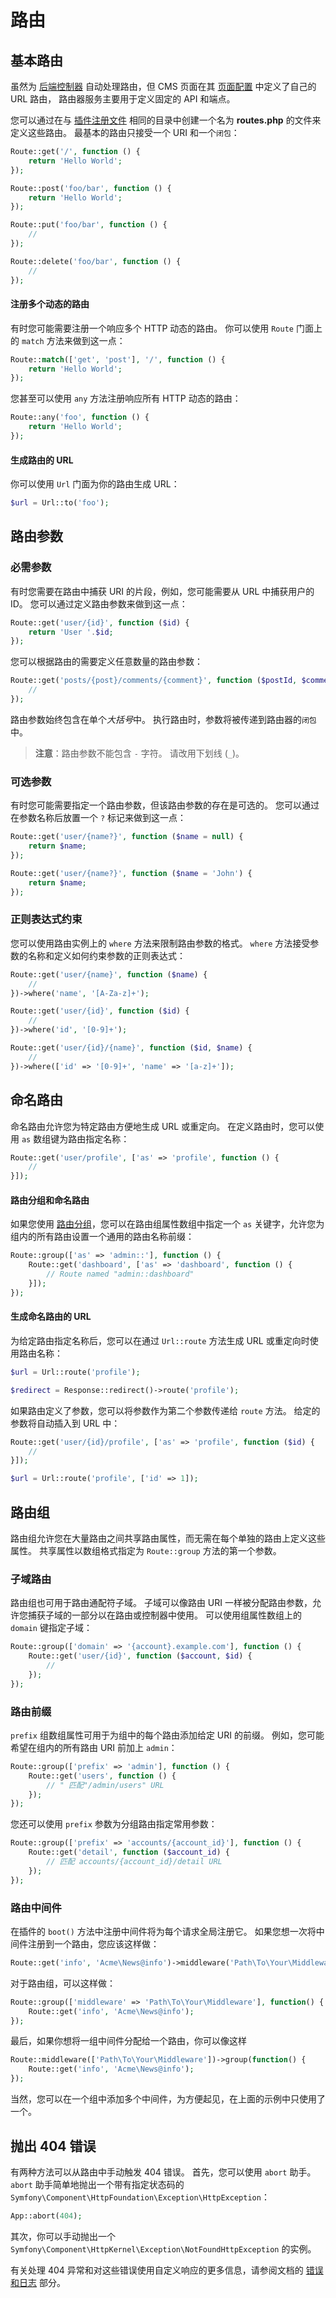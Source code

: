 # 路由

## 基本路由

虽然为 [后端控制器](../backend/controllers-ajax.md) 自动处理路由，但 CMS 页面在其 [页面配置](../cms/pages.md#oc-configuration) 中定义了自己的 URL 路由， 路由器服务主要用于定义固定的 API 和端点。

您可以通过在与 [插件注册文件](../plugin/registration.md) 相同的目录中创建一个名为 **routes.php** 的文件来定义这些路由。 最基本的路由只接受一个 URI 和一个`闭包`：

```php
Route::get('/', function () {
    return 'Hello World';
});

Route::post('foo/bar', function () {
    return 'Hello World';
});

Route::put('foo/bar', function () {
    //
});

Route::delete('foo/bar', function () {
    //
});
```

#### 注册多个动态的路由

有时您可能需要注册一个响应多个 HTTP 动态的路由。 你可以使用 `Route` 门面上的 `match` 方法来做到这一点：

```php
Route::match(['get', 'post'], '/', function () {
    return 'Hello World';
});
```

您甚至可以使用 `any` 方法注册响应所有 HTTP 动态的路由：

```php
Route::any('foo', function () {
    return 'Hello World';
});
```

#### 生成路由的 URL

你可以使用 `Url` 门面为你的路由生成 URL：

```php
$url = Url::to('foo');
```

## 路由参数

### 必需参数

有时您需要在路由中捕获 URI 的片段，例如，您可能需要从 URL 中捕获用户的 ID。 您可以通过定义路由参数来做到这一点：

```php
Route::get('user/{id}', function ($id) {
    return 'User '.$id;
});
```

您可以根据路由的需要定义任意数量的路由参数：

```php
Route::get('posts/{post}/comments/{comment}', function ($postId, $commentId) {
    //
});
```

路由参数始终包含在单个*大括号*中。 执行路由时，参数将被传递到路由器的`闭包`中。

> **注意**：路由参数不能包含 `-` 字符。 请改用下划线 (`_`)。

### 可选参数

有时您可能需要指定一个路由参数，但该路由参数的存在是可选的。 您可以通过在参数名称后放置一个 `?` 标记来做到这一点：

```php
Route::get('user/{name?}', function ($name = null) {
    return $name;
});

Route::get('user/{name?}', function ($name = 'John') {
    return $name;
});
```

### 正则表达式约束

您可以使用路由实例上的 `where` 方法来限制路由参数的格式。 `where` 方法接受参数的名称和定义如何约束参数的正则表达式：

```php
Route::get('user/{name}', function ($name) {
    //
})->where('name', '[A-Za-z]+');

Route::get('user/{id}', function ($id) {
    //
})->where('id', '[0-9]+');

Route::get('user/{id}/{name}', function ($id, $name) {
    //
})->where(['id' => '[0-9]+', 'name' => '[a-z]+']);
```

## 命名路由

命名路由允许您为特定路由方便地生成 URL 或重定向。 在定义路由时，您可以使用 `as` 数组键为路由指定名称：

```php
Route::get('user/profile', ['as' => 'profile', function () {
    //
}]);
```

#### 路由分组和命名路由

如果您使用 [路由分组](#oc-route-groups)，您可以在路由组属性数组中指定一个 `as` 关键字，允许您为组内的所有路由设置一个通用的路由名称前缀：

```php
Route::group(['as' => 'admin::'], function () {
    Route::get('dashboard', ['as' => 'dashboard', function () {
        // Route named "admin::dashboard"
    }]);
});
```

#### 生成命名路由的 URL

为给定路由指定名称后，您可以在通过 `Url::route` 方法生成 URL 或重定向时使用路由名称：

```php
$url = Url::route('profile');

$redirect = Response::redirect()->route('profile');
```

如果路由定义了参数，您可以将参数作为第二个参数传递给 `route` 方法。 给定的参数将自动插入到 URL 中：

```php
Route::get('user/{id}/profile', ['as' => 'profile', function ($id) {
    //
}]);

$url = Url::route('profile', ['id' => 1]);
```

<a id="oc-route-groups"></a>
## 路由组

路由组允许您在大量路由之间共享路由属性，而无需在每个单独的路由上定义这些属性。 共享属性以数组格式指定为 `Route::group` 方法的第一个参数。

### 子域路由

路由组也可用于路由通配符子域。 子域可以像路由 URI 一样被分配路由参数，允许您捕获子域的一部分以在路由或控制器中使用。 可以使用组属性数组上的 `domain` 键指定子域：

```php
Route::group(['domain' => '{account}.example.com'], function () {
    Route::get('user/{id}', function ($account, $id) {
        //
    });
});
```

### 路由前缀

`prefix` 组数组属性可用于为组中的每个路由添加给定 URI 的前缀。 例如，您可能希望在组内的所有路由 URI 前加上 `admin`：

```php
Route::group(['prefix' => 'admin'], function () {
    Route::get('users', function () {
        // " 匹配"/admin/users" URL
    });
});
```

您还可以使用 `prefix` 参数为分组路由指定常用参数：

```php
Route::group(['prefix' => 'accounts/{account_id}'], function () {
    Route::get('detail', function ($account_id) {
        // 匹配 accounts/{account_id}/detail URL
    });
});
```

### 路由中间件

在插件的 `boot()` 方法中注册中间件将为每个请求全局注册它。
如果您想一次将中间件注册到一个路由，您应该这样做：

```php
Route::get('info', 'Acme\News@info')->middleware('Path\To\Your\Middleware');
```

对于路由组，可以这样做：

```php
Route::group(['middleware' => 'Path\To\Your\Middleware'], function() {
    Route::get('info', 'Acme\News@info');
});
```

最后，如果你想将一组中间件分配给一个路由，你可以像这样

```php
Route::middleware(['Path\To\Your\Middleware'])->group(function() {
    Route::get('info', 'Acme\News@info');
});
```

当然，您可以在一个组中添加多个中间件，为方便起见，在上面的示例中只使用了一个。

## 抛出 404 错误

有两种方法可以从路由中手动触发 404 错误。 首先，您可以使用 `abort` 助手。 `abort` 助手简单地抛出一个带有指定状态码的 `Symfony\Component\HttpFoundation\Exception\HttpException`：

```php
App::abort(404);
```

其次，你可以手动抛出一个 `Symfony\Component\HttpKernel\Exception\NotFoundHttpException` 的实例。

有关处理 404 异常和对这些错误使用自定义响应的更多信息，请参阅文档的 [错误和日志](../services/error-log) 部分。
